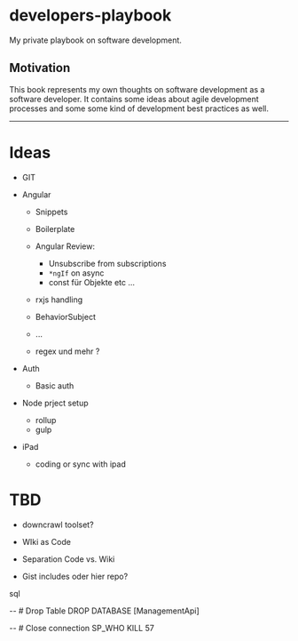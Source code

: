 # developers-playbook
My private playbook on software development.

## Motivation

This book represents my own thoughts on software development as a software developer.
It contains some ideas about agile development processes and some some kind of development best practices as well.

---

# Ideas
* GIT
* Angular
  * Snippets
  * Boilerplate
  * Angular Review:  
      * Unsubscribe from subscriptions 
      * `*ngIf` on async 
      * const für Objekte etc ...
  * rxjs handling
  * BehaviorSubject
  * ...

  * regex und mehr ?

* Auth
  * Basic auth
  
* Node prject setup
  * rollup
  * gulp
  
* iPad
  * coding or sync with ipad

 
# TBD

* downcrawl toolset?
* WIki as Code
* Separation Code vs. Wiki

* Gist includes oder hier repo?


sql

-- # Drop Table
DROP DATABASE [ManagementApi]

-- # Close connection
SP_WHO 
KILL 57


